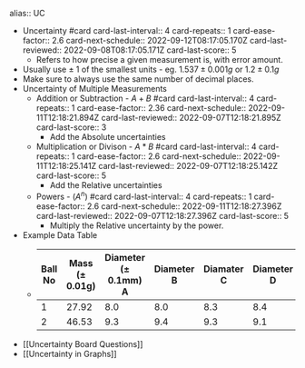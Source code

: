 alias:: UC

- Uncertainty #card
  card-last-interval:: 4
  card-repeats:: 1
  card-ease-factor:: 2.6
  card-next-schedule:: 2022-09-12T08:17:05.170Z
  card-last-reviewed:: 2022-09-08T08:17:05.171Z
  card-last-score:: 5
	- Refers to how precise a given measurement is, with error amount.
- Usually use ± 1 of the smallest units - eg. $1.537 ± 0.001g$ or $1.2 ± 0.1g$
- Make sure to always use the same number of decimal places.
- Uncertainty of Multiple Measurements
	- Addition or Subtraction - $A+B$ #card
	  card-last-interval:: 4
	  card-repeats:: 1
	  card-ease-factor:: 2.36
	  card-next-schedule:: 2022-09-11T12:18:21.894Z
	  card-last-reviewed:: 2022-09-07T12:18:21.895Z
	  card-last-score:: 3
		- Add the Absolute uncertainties
	- Multiplication or Divison - $A*B$ #card
	  card-last-interval:: 4
	  card-repeats:: 1
	  card-ease-factor:: 2.6
	  card-next-schedule:: 2022-09-11T12:18:25.141Z
	  card-last-reviewed:: 2022-09-07T12:18:25.142Z
	  card-last-score:: 5
		- Add the Relative uncertainties
	- Powers - ($A^n$) #card
	  card-last-interval:: 4
	  card-repeats:: 1
	  card-ease-factor:: 2.6
	  card-next-schedule:: 2022-09-11T12:18:27.396Z
	  card-last-reviewed:: 2022-09-07T12:18:27.396Z
	  card-last-score:: 5
		- Multiply the Relative uncertainty by the power.
- Example Data Table
	- |Ball No|Mass (± 0.01g)|Diameter (± 0.1mm) A|Diameter B|Diamater C|Diameter D|Diameter E|
	  |--|--|--|--|--|--|--|
	  |1|27.92|8.0|8.0|8.3|8.4|8.3|
	  |2|46.53|9.3|9.4|9.3|9.1|9.4|
- [[Uncertainty Board Questions]]
- [[Uncertainty in Graphs]]
